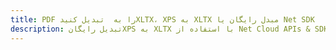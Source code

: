 ---title: PDF را به  تبدیل کنیدXLTX، XPS به XLTX مبدل رایگان یا Net SDKdescription: تبدیل رایگانXPS به XLTX با استفاده از Net Cloud APIs & SDK همچنین اسناد PDF را در Cloud ایجاد، ویرایش و رندر کنید.---